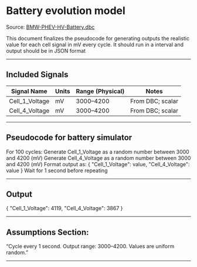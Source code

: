 # Battery evolution model

Source: [BMW-PHEV-HV-Battery.dbc](https://github.com/jamiejones85/DBC-files/blob/master/BMW-PHEV-HV-Battery.dbc)

This document finalizes the pseudocode for generating outputs the realistic value for each cell signal in mV every cycle. It should run in a interval and output should be in JSON format

---

## **Included Signals**

| **Signal Name**    | **Units** | **Range (Physical)** | **Notes**         |
|--------------------|-----------|---------------------|-------------------|
| Cell_1_Voltage     | mV        | 3000–4200              | From DBC; scalar  |
| Cell_4_Voltage     | mV        | 3000–4200            | From DBC; scalar  |

---

## **Pseudocode for battery simulator**

For 100 cycles:
    Generate Cell_1_Voltage as a random number between 3000 and 4200 (mV)
    Generate Cell_4_Voltage as a random number between 3000 and 4200 (mV)
    Format output as:
        {
            "Cell_1_Voltage": value,
            "Cell_4_Voltage": value
        }
    Wait for 1 second before repeating

---

## **Output**

{
  "Cell_1_Voltage": 4119,
  "Cell_4_Voltage": 3867
}

---

## **Assumptions Section:**

“Cycle every 1 second. Output range: 3000–4200. Values are uniform random.”

---
